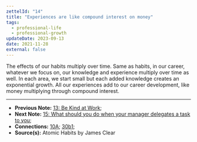 ```yaml
---
zettelId: "14"
title: "Experiences are like compound interest on money"
tags:
  - professional-life
  - professional-growth
updateDate: 2023-09-13
date: 2021-11-28
external: false
---
```


The effects of our habits multiply over time. Same as habits, in our career, whatever we focus on, our knowledge and experience multiply over time as well. In each area, we start small but each added knowledge creates an exponential growth. All our experiences add to our career development, like money multiplying through compound interest.

---

- **Previous Note:** [13: Be Kind at Work](/notes/13/);
- **Next Note:** [15: What should you do when your manager delegates a task to you](/notes/15/);
- **Connections:** [10A](/notes/10a/); [30b1](/notes/30b1/);
- **Source(s):** Atomic Habits by James Clear

